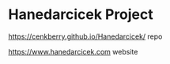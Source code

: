 # Hanedarcicek Project

https://cenkberry.github.io/Hanedarcicek/  repo

https://www.hanedarcicek.com website
